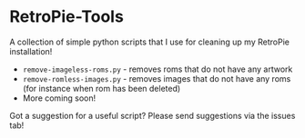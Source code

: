 # RetroPie-Tools

A collection of simple python scripts that I use for cleaning up my RetroPie installation!

* `remove-imageless-roms.py` - removes roms that do not have any artwork
* `remove-romless-images.py` - removes images that do not have any roms (for instance when rom has been deleted)
* More coming soon!

Got a suggestion for a useful script? Please send suggestions via the issues tab!
